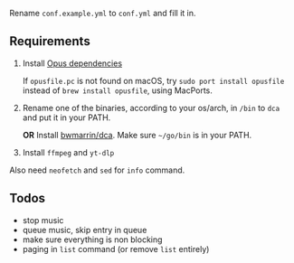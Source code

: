 Rename `conf.example.yml` to `conf.yml` and fill it in.

## Requirements

1. Install [Opus dependencies](https://github.com/hraban/opus?tab=readme-ov-file#build--installation)

    If `opusfile.pc` is not found on macOS, try `sudo port install opusfile` instead of `brew install opusfile`, using MacPorts.

2. Rename one of the binaries, according to your os/arch, in `/bin` to `dca` and put it in your PATH.

    **OR** Install [bwmarrin/dca](https://github.com/bwmarrin/dca/tree/master/cmd/dca). Make sure `~/go/bin` is in your PATH.

3. Install `ffmpeg` and `yt-dlp`

Also need `neofetch` and `sed` for `info` command.

## Todos

- stop music
- queue music, skip entry in queue
- make sure everything is non blocking
- paging in `list` command (or remove `list` entirely)